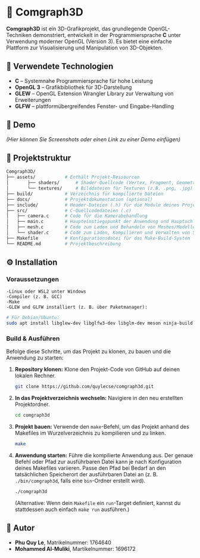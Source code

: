 # 🧊 Comgraph3D

**Comgraph3D** ist ein 3D-Grafikprojekt, das grundlegende OpenGL-Techniken demonstriert, entwickelt in der Programmiersprache **C** unter Verwendung moderner OpenGL (Version 3). Es bietet eine einfache Plattform zur Visualisierung und Manipulation von 3D-Objekten.

## 🔧 Verwendete Technologien

- **C** – Systemnahe Programmiersprache für hohe Leistung
- **OpenGL 3** – Grafikbibliothek für 3D-Darstellung
- **GLEW** – OpenGL Extension Wrangler Library zur Verwaltung von Erweiterungen
- **GLFW** – plattformübergreifendes Fenster- und Eingabe-Handling

## 🚀 Demo

*(Hier können Sie Screenshots oder einen Link zu einer Demo einfügen)*

## 📁 Projektstruktur

```bash
Comgraph3D/
├── assets/           # Enthält Projekt-Ressourcen
│       ├── shaders/      # Shader-Quellcode (Vertex, Fragment, Geometrie...) (z.B. .vert, .frag)
│     	└── textures/     # Bilddateien für Texturen (z.B. .png, .jpg)      
├── build/            # Verzeichnis für kompilierte Dateien
├── docs/             # Projektdokumentation (optional)
├── include/          # Header-Dateien (.h) für die Module deines Projekts
├── src/              # C-Quellcodedateien (.c)
│   ├── camera.c      # Code für die Kamerabehandlung
│   ├── main.c        # Haupteinstiegspunkt der Anwendung und Hauptschleife
│   ├── mesh.c        # Code zum Laden und Behandeln von Meshes/Modellen
│   └── shader.c      # Code zum Laden, Kompilieren und Verwalten von Shadern
├── Makefile          # Konfigurationsdatei für das Make-Build-System
└── README.md         # Projektbeschreibung
```
## ⚙️ Installation
### Voraussetzungen
	-Linux oder WSL2 unter Windows
	-Compiler (z. B. GCC)
	-Make
	-GLEW und GLFW installiert (z. B. über Paketmanager):
	
```bash
# Für Debian/Ubuntu:
sudo apt install libglew-dev libglfw3-dev libglm-dev meson ninja-build
```

### Build & Ausführen

Befolge diese Schritte, um das Projekt zu klonen, zu bauen und die Anwendung zu starten:

1.  **Repository klonen:**
    Klone den Projekt-Code von GitHub auf deinen lokalen Rechner.
    ```bash
    git clone https://github.com/quylecse/comgraph3d.git
    ```

2.  **In das Projektverzeichnis wechseln:**
    Navigiere in den neu erstellten Projektordner.
    ```bash
    cd comgraph3d
    ```

3.  **Projekt bauen:**
    Verwende den `make`-Befehl, um das Projekt anhand des Makefiles im Wurzelverzeichnis zu kompilieren und zu linken.
    ```bash
    make
    ```

4.  **Anwendung starten:**
    Führe die kompilierte Anwendung aus. Der genaue Befehl oder Pfad zur ausführbaren Datei kann je nach Konfiguration deines Makefiles variieren. Passe den Pfad bei Bedarf an den tatsächlichen Speicherort der ausführbaren Datei an (z. B. `./bin/comgraph3d`, falls eine `bin`-Ordner erstellt wird).
    ```bash
    ./comgraph3d
    ```
    (Alternative: Wenn dein `Makefile` ein `run`-Target definiert, kannst du stattdessen auch einfach `make run` ausführen.)

## 👤 Autor

- **Phu Quy Le**, Matrikelnummer: 1764640
- **Mohammed Al-Muliki**, Martikelnummer: 1696172
